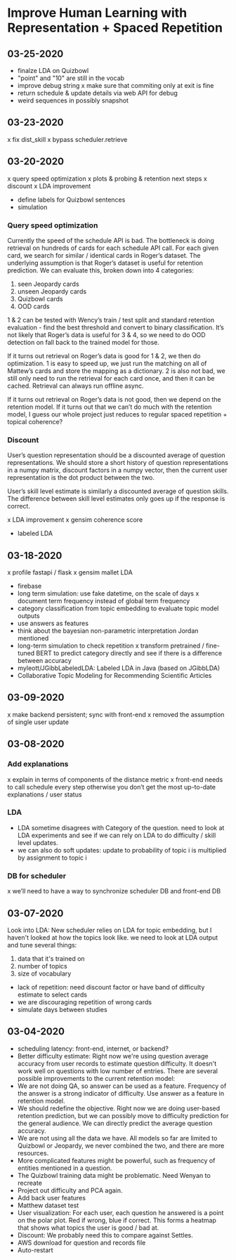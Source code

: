 # Improve Human Learning with Representation + Spaced Repetition

## 03-25-2020
- finalze LDA on Quizbowl
- "point" and "10" are still in the vocab
- improve debug string
x make sure that commiting only at exit is fine
- return schedule & update details via web API for debug
- weird sequences in possibly snapshot

## 03-23-2020
x fix dist_skill
x bypass scheduler.retrieve

## 03-20-2020
x query speed optimization
x plots & probing & retention next steps
x discount
x LDA improvement
- define labels for Quizbowl sentences
- simulation

### Query speed optimization
Currently the speed of the schedule API is bad. The bottleneck is doing
retrieval on hundreds of cards for each schedule API call. For each given card,
we search for similar / identical cards in Roger’s dataset. The underlying
assumption is that Roger’s dataset is useful for retention prediction. We can
evaluate this, broken down into 4 categories:

1. seen Jeopardy cards
2. unseen Jeopardy cards
3. Quizbowl cards
4. OOD cards

1 & 2 can be tested with Wency’s train / test split and standard retention
evaluation - find the best threshold and convert to binary classification.
It’s not likely that Roger’s data is useful for 3 & 4, so we need to do OOD
detection on fall back to the trained model for those.

If it turns out retrieval on Roger’s data is good for 1 & 2, we then do
optimization. 1 is easy to speed up, we just run the matching on all of
Mattew’s cards and store the mapping as a dictionary. 2 is also not bad, we
still only need to run the retrieval for each card once, and then it can be
cached. Retrieval can always run offline async.

If it turns out retrieval on Roger’s data is not good, then we depend on the
retention model.
If it turns out that we can’t do much with the retention model, I guess our
whole project just reduces to regular spaced repetition + topical coherence?

### Discount
User’s question representation should be a discounted average of question
representations. We should store a short history of question representations in
a numpy matrix, discount factors in a numpy vector, then the current user
representation is the dot product between the two.

User’s skill level estimate is similarly a discounted average of question
skills. The difference between skill level estimates only goes up if the
response is correct.

x LDA improvement
x gensim coherence score
- labeled LDA

## 03-18-2020
x profile fastapi / flask
x gensim mallet LDA
- firebase
- long term simulation: use fake datetime, on the scale of days
x document term frequency instead of global term frequency
- category classification from topic embedding to evaluate topic model outputs
- use answers as features
- think about the bayesian non-parametric interpretation Jordan mentioned
- long-term simulation to check repetition
x transform pretrained / fine-tuned BERT to predict category directly and see
  if there is a difference between accuracy
- myleott/JGibbLabeledLDA: Labeled LDA in Java (based on JGibbLDA)
- Collaborative Topic Modeling for Recommending Scientific Articles

## 03-09-2020
x make backend persistent; sync with front-end
x removed the assumption of single user update

## 03-08-2020
### Add explanations
x explain in terms of components of the distance metric
x front-end needs to call schedule every step otherwise you don’t get the most
  up-to-date explanations / user status

### LDA
- LDA sometime disagrees with Category of the question. need to look at LDA
  experiments and see if we can rely on LDA to do difficulty / skill level
  updates.
- we can also do soft updates: update to probability of topic i is multiplied
  by assignment to topic i

### DB for scheduler
x we’ll need to have a way to synchronize scheduler DB and front-end DB

## 03-07-2020
Look into LDA: New scheduler relies on LDA for topic embedding, but I haven't
looked at how the topics look like. we need to look at LDA output and tune
several things:
1. data that it's trained on
2. number of topics
3. size of vocabulary

- lack of repetition: need discount factor or have band of difficulty estimate
  to select cards
- we are discouraging repetition of wrong cards
- simulate days between studies

## 03-04-2020
- scheduling latency: front-end, internet, or backend?
- Better difficulty estimate: Right now we're using question average accuracy
  from user records to estimate question difficulty. It doesn't work well on
  questions with low number of entries. There are several possible improvements
  to the current retention model:
- We are not doing QA, so answer can be used as a feature. Frequency of the
  answer is a strong indicator of difficulty. Use answer as a feature in
  retention model.
- We should redefine the objective. Right now we are doing user-based retention
  prediction, but we can possibly move to difficulty prediction for the general
  audience. We can directly predict the average question accuracy.
- We are not using all the data we have. All models so far are limited to
  Quizbowl or Jeopardy, we never combined the two, and there are more
  resources.
- More complicated features might be powerful, such as frequency of entities
  mentioned in a question.
- The Quizbowl training data might be problematic. Need Wenyan to recreate
- Project out difficulty and PCA again.
- Add back user features
- Matthew dataset test
- User visualization: For each user, each question he answered is a point on
  the polar plot. Red if wrong, blue if correct. This forms a heatmap that
  shows what topics the user is good / bad at.
- Discount: We probably need this to compare against Settles.
- AWS download for question and records file
- Auto-restart
